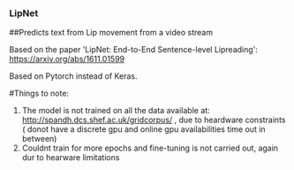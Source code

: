 ### LipNet
##Predicts text from Lip movement from a video stream

Based on the paper 'LipNet: End-to-End Sentence-level Lipreading': https://arxiv.org/abs/1611.01599

Based on Pytorch instead of Keras. 

#Things to note:
1) The model is not trained on all the data available at: http://spandh.dcs.shef.ac.uk/gridcorpus/ , due to heardware constraints ( donot have a discrete gpu and online gpu availabilities time out in between)
2) Couldnt train for more epochs and fine-tuning is not carried out, again dur to hearware limitations 


